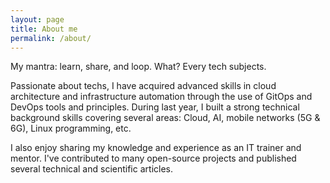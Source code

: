 ```yaml
---
layout: page
title: About me
permalink: /about/
---
```


My mantra: learn, share, and loop. What? Every tech subjects.

Passionate about techs, I have acquired advanced skills in cloud architecture and infrastructure automation through the use of GitOps and DevOps tools and principles. During last year, I built a strong technical background skills covering several areas: Cloud, AI, mobile networks (5G & 6G), Linux programming, etc.

I also enjoy sharing my knowledge and experience as an IT trainer and mentor. I've contributed to many open-source projects and published several technical and scientific articles.
